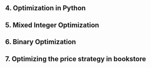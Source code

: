 ## 4. Optimization in Python
## 5. Mixed Integer Optimization
## 6. Binary Optimization
## 7. Optimizing the price strategy in bookstore
